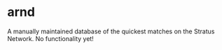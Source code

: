 # arnd
A manually maintained database of the quickest matches on the Stratus Network. No functionality yet!
